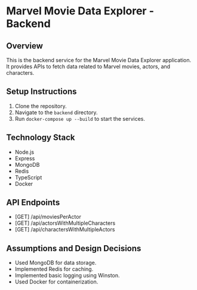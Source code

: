 # Marvel Movie Data Explorer - Backend

## Overview
This is the backend service for the Marvel Movie Data Explorer application. It provides APIs to fetch data related to Marvel movies, actors, and characters.

## Setup Instructions
1. Clone the repository.
2. Navigate to the `backend` directory.
3. Run `docker-compose up --build` to start the services.

## Technology Stack
- Node.js
- Express
- MongoDB
- Redis
- TypeScript
- Docker

## API Endpoints
- [GET] /api/moviesPerActor
- [GET] /api/actorsWithMultipleCharacters
- [GET] /api/charactersWithMultipleActors

## Assumptions and Design Decisions
- Used MongoDB for data storage.
- Implemented Redis for caching.
- Implemented basic logging using Winston.
- Used Docker for containerization.
